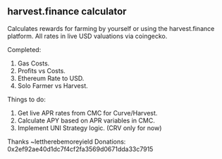 <h2>harvest.finance calculator</h2>

Calculates rewards for farming by yourself or using the harvest.finance platform.
All rates in live USD valuations via coingecko.

Completed:
1. Gas Costs.
2. Profits vs Costs.
3. Ethereum Rate to USD.
4. Solo Farmer vs Harvest.

Things to do:
1. Get live APR rates from CMC for Curve/Harvest.
2. Calculate APY based on APR variables in CMC.
3. Implement UNI Strategy logic. (CRV only for now)

Thanks
~lettherebemoreyield
Donations: 0x2ef92ae40d1dc7f4cf2fa3569d0671dda33c7915
